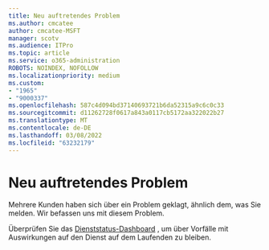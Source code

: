 ```yaml
---
title: Neu auftretendes Problem
ms.author: cmcatee
author: cmcatee-MSFT
manager: scotv
ms.audience: ITPro
ms.topic: article
ms.service: o365-administration
ROBOTS: NOINDEX, NOFOLLOW
ms.localizationpriority: medium
ms.custom:
- "1965"
- "9000337"
ms.openlocfilehash: 587c4d094bd37140693721b6da52315a9c6c0c33
ms.sourcegitcommit: d11262728f0617a843a0117cb5172aa322022b27
ms.translationtype: MT
ms.contentlocale: de-DE
ms.lasthandoff: 03/08/2022
ms.locfileid: "63232179"
---
```

# <a name="emerging-issue"></a>Neu auftretendes Problem

Mehrere Kunden haben sich über ein Problem geklagt, ähnlich dem, was Sie melden. Wir befassen uns mit diesem Problem.

Überprüfen Sie das [Dienststatus-Dashboard](https://admin.microsoft.com/adminportal/home#/servicehealth) , um über Vorfälle mit Auswirkungen auf den Dienst auf dem Laufenden zu bleiben.
